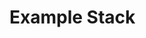<!--
SPDX-FileCopyrightText: 2024-present Stuart Ellis <stuart@stuartellis.name>

SPDX-License-Identifier: MIT
-->

# Example Stack
